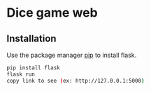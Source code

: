 # Dice game web



## Installation

Use the package manager [pip](https://pip.pypa.io/en/stable/) to install flask.

```bash
pip install flask
flask run
copy link to see (ex: http://127.0.0.1:5000)

```


